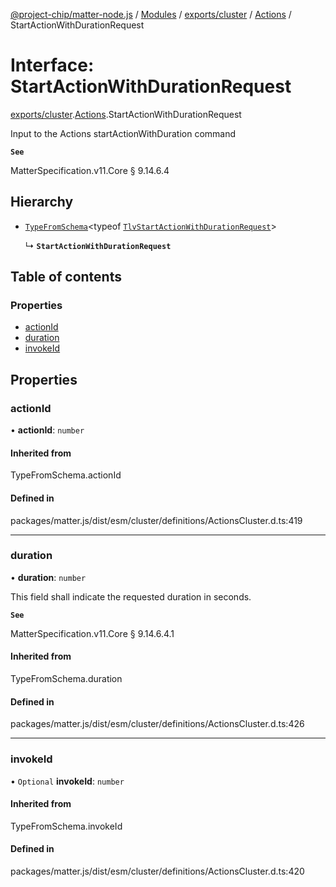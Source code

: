 [@project-chip/matter-node.js](../README.md) / [Modules](../modules.md) / [exports/cluster](../modules/exports_cluster.md) / [Actions](../modules/exports_cluster.Actions.md) / StartActionWithDurationRequest

# Interface: StartActionWithDurationRequest

[exports/cluster](../modules/exports_cluster.md).[Actions](../modules/exports_cluster.Actions.md).StartActionWithDurationRequest

Input to the Actions startActionWithDuration command

**`See`**

MatterSpecification.v11.Core § 9.14.6.4

## Hierarchy

- [`TypeFromSchema`](../modules/exports_tlv.md#typefromschema)\<typeof [`TlvStartActionWithDurationRequest`](../modules/exports_cluster.Actions.md#tlvstartactionwithdurationrequest)\>

  ↳ **`StartActionWithDurationRequest`**

## Table of contents

### Properties

- [actionId](exports_cluster.Actions.StartActionWithDurationRequest.md#actionid)
- [duration](exports_cluster.Actions.StartActionWithDurationRequest.md#duration)
- [invokeId](exports_cluster.Actions.StartActionWithDurationRequest.md#invokeid)

## Properties

### actionId

• **actionId**: `number`

#### Inherited from

TypeFromSchema.actionId

#### Defined in

packages/matter.js/dist/esm/cluster/definitions/ActionsCluster.d.ts:419

___

### duration

• **duration**: `number`

This field shall indicate the requested duration in seconds.

**`See`**

MatterSpecification.v11.Core § 9.14.6.4.1

#### Inherited from

TypeFromSchema.duration

#### Defined in

packages/matter.js/dist/esm/cluster/definitions/ActionsCluster.d.ts:426

___

### invokeId

• `Optional` **invokeId**: `number`

#### Inherited from

TypeFromSchema.invokeId

#### Defined in

packages/matter.js/dist/esm/cluster/definitions/ActionsCluster.d.ts:420
